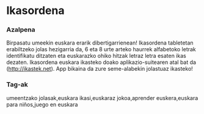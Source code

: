 # Ikasordena

### Azalpena
Birpasatu umeekin euskara erarik dibertigarrienean! 
Ikasordena tabletetan erabiltzeko jolas hezigarria da, 6 eta 8 urte arteko haurrek alfabetoko letrak identifikatu ditzaten eta euskarazko ohiko hitzak letraz letra esaten ikas dezaten. Ikasordena euskara ikasteko doako aplikazio-suitearen atal bat da (http://ikastek.net).
App bikaina da zure seme-alabekin jolastuaz ikasteko!



### Tag-ak
umeentzako jolasak,euskara ikasi,euskaraz jokoa,aprender euskera,euskara para niños,juego en euskara
